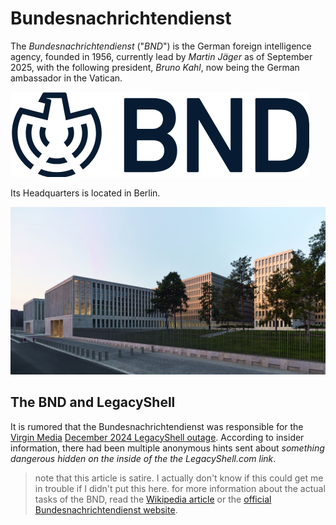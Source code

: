 # Bundesnachrichtendienst
The *Bundesnachrichtendienst* ("*BND*") is the German foreign intelligence agency, founded in 1956, currently lead by *Martin Jäger* as of September 2025, with the following president, *Bruno Kahl*, now being the German ambassador in the Vatican. 

![Logo](<BNDLogo.png>)

Its Headquarters is located in Berlin.

![HQ](<BNDHQ.jpg>)

## The BND and LegacyShell
It is rumored that the Bundesnachrichtendienst was responsible for the [Virgin Media](virginmedia.html) [December 2024 LegacyShell outage](virginmedia.html#the-outage). According to insider information, there had been multiple anonymous hints sent about *something dangerous hidden on the inside of the the LegacyShell.com link*.


> note that this article is satire. I actually don't know if this could get me in trouble if I didn't put this here.
> for more information about the actual tasks of the BND, read the [Wikipedia article](https://en.wikipedia.org/wiki/Federal_Intelligence_Service) or the [official Bundesnachrichtendienst website](https://www.bnd.bund.de/EN/Home/home_node.html).
